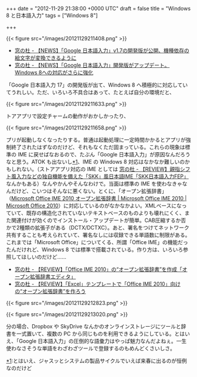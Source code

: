 
+++
date = "2012-11-29 21:38:00 +0000 UTC"
draft = false
title = "Windows 8 と日本語入力"
tags = ["Windows 8"]

+++


{{< figure src="/images/20121129211408.png"  >}}

<ul>
<li><a href="http://www.forest.impress.co.jp/docs/news/20121122_574785.html">窓の杜 - 【NEWS】「Google 日本語入力」v1.7の開発版が公開、機種依存の絵文字が変換できるように</a></li>
<li><a href="http://www.forest.impress.co.jp/docs/news/20121129_576049.html">窓の杜 - 【NEWS】「Google 日本語入力」開発版がアップデート。Windows 8への対応がさらに強化</a></li>
</ul>「Google 日本語入力 17」の開発版が出て、Windows 8 へ積極的に対応していてうれしい。ただ、いろいろ不具合はあって、たとえば自分の環境だと、

{{< figure src="/images/20121129211633.png"  >}}

トアアプリで設定チャームの動作がおかしかったり、

{{< figure src="/images/20121129211658.png"  >}}

プリが起動しなくなったりする。普通は起動処理に一定時間かかるとアプリが強制終了されたはずなのだけど、それもなくただ固まっている。これらの現象は標準の IME に戻せばなおるので、たぶん「Google 日本語入力」が原因なんだろうなと思う。ATOK も出ないし<a href="#f1" name="fn1" title="とはいえ、ジャスッとシステムの製品サイクルでいえば来春に出るのが恒例なのだけど">*1</a>、IME の Windows 8 対応はなかなか難しいのかもしれない。（ストアアプリ対応の IME としては <a href="http://www.forest.impress.co.jp/docs/review/20121129_575550.html">窓の杜 - 【REVIEW】親指シフト風入力などの独自機能を備えた「SKK」風日本語IME「SKK日本語入力FEP」</a> なんかもある）なんやかんやそんなわけで。当面は標準の IME を使わなきゃなんだけど、こいつはそんなに悪くない。とくに、「オープン拡張辞書」（<a href="http://www.microsoft.com/ja-jp/office/2010/ime/open-extended-dictionary.aspx">Microsoft Office IME 2010 オープン拡張辞書 | Microsoft Office IME 2010 | Microsoft Office 2010</a>）に対応しているのがなかなかよい。XMLベースになっていて、既存の構造化されていないテキストベースのものよりも壊れにくく、また関連付けが効くのでインストール・アップデートが簡単。CAB圧縮するか否かで2種類の拡張子がある（DCTX/DCTXC）。あと、署名をつけてネットワーク共有することも考えられていて、署名なしには収録できる単語数に制限がある。これまでは「Microsoft Office」についてくる、所謂「Office IME」の機能だったんだけれど、Windows 8 では標準で搭載されている。作り方は、いろいろ参照してほしいのだけど……

<ul>
<li><a href="http://www.forest.impress.co.jp/docs/review/20120529_536042.html">窓の杜 - 【REVIEW】「Office IME 2010」の“オープン拡張辞書”を作成「オープン拡張辞書エディタ」</a></li>
<li><a href="http://www.forest.impress.co.jp/docs/review/20120522_534343.html">窓の杜 - 【REVIEW】「Excel」テンプレートで「Office IME 2010」向けの“オープン拡張辞書”を作ろう</a></li>
</ul>

{{< figure src="/images/20121129212823.png"  >}}

{{< figure src="/images/20121129213020.png"  >}}

分の場合、Dropbox や SkyDrive なんかのオンラインストレージにツールと辞書を一式置いて、複数の PC から同じものを利用できるようにしている。とはいえ、「Google 日本語入力」の圧倒的な語彙力はやっぱ魅力なんだよねぇ。一生使わなさそうな単語をわざわざツールで登録するのもめんどくさいしさ。
<div class="footnote">
<a href="#fn1" name="f1" class="footnote-number">*1</a><span class="footnote-delimiter">:</span><span class="footnote-text">とはいえ、ジャスッとシステムの製品サイクルでいえば来春に出るのが恒例なのだけど</span>
</div>

